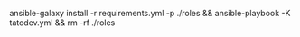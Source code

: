 ansible-galaxy install -r requirements.yml -p ./roles && ansible-playbook -K tatodev.yml && rm -rf ./roles

